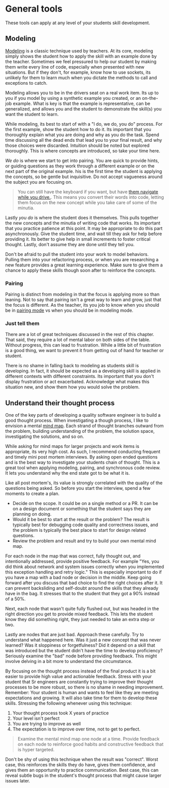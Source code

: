 
# General tools

These tools can apply at any level of your students skill development.  

## Modeling

[Modeling](https://barkleypd.com/blog/instructional-strategy-modeling-why-how-and-why-not/) is a classic technique used by teachers.  At its core, modeling simply shows the student how to apply the skill with an example done by the teacher.  Sometimes we feel pressured to help our student by making them write every line of code, especially when presented with new situations.  But if they don't, for example, know how to use sockets, its unlikely for them to learn much when you dictate the methods to call and exceptions to catch.  

Modeling allows you to be in the drivers seat on a real work item.  Its up to you if you model by using a synthetic example you created, or an on-the-job example.  What is key is that the example is representative, can be generalized, and allows you and the student to demonstrate the skill(s) you want the student to learn.  

While modeling, its best to start of with a "I do, we do, you do" process.  For the first example, show the student how to do it. Its important that you thoroughly explain what you are doing and why as you do the task.  Spend time discussing all the dead ends that lead you to your final result, and why those choices were discarded.  Intuition should be noted but explored thoroughly. This is where concepts are introduced, so take your time here.

*We do* is where we start to get into pairing.  You are quick to provide hints, or guiding questions as they work through a different example or on the next part of the original example.  his is the first time the student is applying the concepts, so be gentle but inquisitive.  Do not accept vagueness around the subject you are focusing on.  

> You can still have the keyboard if you want, but have [them navigate while you drive.](https://en.wikipedia.org/wiki/Co-driver).  This means you convert their words into code, letting them focus on the new concept while you take care of some of the minutia.  

Lastly *you do* is where the student does it themselves.  This pulls together the new concepts and the minutia of writing code that works.  Its important that you practice patience at this point.  It may be appropriate to do this part asynchronously.  Give the student time, and wait till they ask for help before providing it.  Its better to give help in small increments to foster critical thought. Lastly, don't assume they are done until they tell you.

Don't be afraid to pull the student into your work to model behaviors.  Pulling them into your refactoring process, or when you are researching a new feature provides a great learning experience.  Make sure to give them a chance to apply these skills though soon after to reinforce the concepts.  

### Pairing

Pairing is distinct from modeling in that the focus is applying more so than leaning.  Not to say that pairing isn't a great way to learn and grow, just that the focus is different.  As the teacher, its you job to know when you should be in [pairing mode](./pairing.html) vs when you should be in modeling mode.  



### Just tell them

There are a lot of great techniques discussed in the rest of this chapter.  That said, they require a lot of mental labor on both sides of the table.  Without progress, this can lead to frustration.  While a little bit of frustration is a good thing, we want to prevent it from getting out of hand for teacher or student.  

There is no shame in falling back to modeling as students skill is developing.  In fact, it should be expected as a developing skill is applied in different contexts with different constraints.  Its important that you don't display frustration or act exacerbated.  Acknowledge what makes this situation new, and show them how you would solve the problem.  



## Understand their thought process

One of the key parts of developing a quality software engineer is to build a good thought process.  When investigating a though process, I like to envision a mental [mind map](https://en.wikipedia.org/wiki/Mind_map).  Each strand of thought branches outward from the problem, building understanding of the problem, the solution space, investigating the solutions, and so on.  

While asking for mind maps for larger projects and work items is appropriate, its very high cost.  As such, I recommend conducting frequent and timely mini post mortem interviews.  By asking open ended questions and  is the best way to investigate your students chain of thought.  This is a great tool when applying modeling, pairing, and synchronous code review.  It lets you understand why the end state got to be what it is. 

Like all post mortem's, its value is strongly correlated with the quality of the questions being asked.  So before you start the interview, spend a few moments to create a plan.  

- Decide on the scope.  It could be on a single method or a PR.  It can be on a design document or something that the student says they are planning on doing.  
- Would it be best to start at the result or the problem?  The result is typically best for debugging code quality and correctness issues, and the problem is typically the best place to start for design related questions.  
- Review the problem and result and try to build your own mental mind map.  

For each node in the map that was correct, fully thought out, and intentionally addressed, provide positive feedback.  For example "Yes, you did think about network and system issues correctly when you implemented this exception handling and retry logic."  This is especially important to do if you have a map with a bad node or decision in the middle.  Keep going forward after you discuss that bad choice to find the right choices after it.  It can prevent backsliding and self-doubt around the skills that they already have in the bag.  It stresses that to the student that they got a 90% instead of a 50%.  

Next, each node that wasn't quite fully flushed out, but was headed in the right direction you get to provide mixed feedback.  This lets the student know they did something right, they just needed to take an extra step or two.  

Lastly are nodes that are just bad.  Approach these carefully.  Try to understand what happened here.  Was it just a new concept that was never learned?  Was it sloppiness or forgetfulness?  Did it depend on a skill that was introduced but the student didn't have the time to develop proficiency? Seriously examine the "bad" node before providing feedback.  This might involve delving in a bit more to understand the circumstance.  

By focusing on the thought process instead of the final product it is a bit easier to provide high value and actionable feedback.  Stress with your student that Sr engineers are constantly trying to improve their thought processes to be more robust, so there is no shame in needing improvement.  Remember: Your student is human and wants to feel like they are meeting expectations and growing.  It will also take time for them to develop these skills.   Stressing the following whenever using this technique: 

1. Your thought process took X years of practice 
2. Your level isn't perfect
3. You are trying to improve as well
4. The expectation is to improve over time, not to get to perfect.  

> Examine the mental mind map one node at a time.  Provide feedback on each node to reinforce good habits and constructive feedback that is hyper targeted.

Don't be shy of using this technique when the result was "correct".  Worst case, this reinforces the skills they do have, gives them confidence, and gives them an opportunity to practice communication.  Best case, this can reveal subtle bugs in the student's thought process that might cause larger issues later.  
